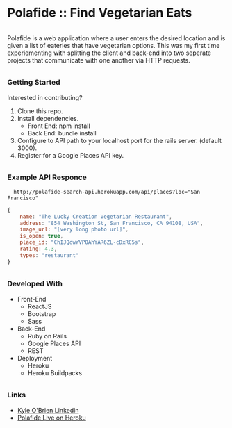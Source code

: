 # Polafide :: Find Vegetarian Eats

######

Polafide is a web application where a user enters the desired location and is given a list of eateries that have vegetarian options. This was my first time experiementing with splitting the client and back-end into two seperate projects that communicate with one another via HTTP requests.

######

### Getting Started
Interested in contributing? 

1. Clone this repo.
2. Install dependencies.
    * Front End: npm install
    * Back End: bundle install
3. Configure to API path to your localhost port for the rails server. (default 3000). 
4. Register for a Google Places API key.
 
######
 
### Example API Responce
`  http://polafide-search-api.herokuapp.com/api/places?loc="San Francisco"`

```javascript
{
    name: "The Lucky Creation Vegetarian Restaurant",
    address: "854 Washington St, San Francisco, CA 94108, USA",
    image_url: "[very long photo url]",
    is_open: true,
    place_id: "ChIJQdwWVPOAhYAR6ZL-cDxRC5s",
    rating: 4.3,
    types: "restaurant"
}
```

######

### Developed With
  - Front-End
    - ReactJS
    - Bootstrap
    - Sass
  - Back-End
    - Ruby on Rails
    - Google Places API
    - REST
  - Deployment
    - Heroku
    - Heroku Buildpacks

######

### Links
  - [Kyle O'Brien Linkedin](www.linkedin.com/in/kyle1668)
  - [Polafide Live on Heroku](https://polafide-client.herokuapp.com/)